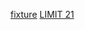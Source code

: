 [fixture](https://docs.djangoproject.com/en/3.2/howto/initial-data/#providing-data-with-fixtures)
[LIMIT 21](https://github.com/django/django/blob/main/django/db/models/query.py#L39)
